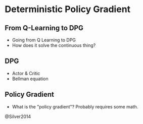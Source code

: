 # Deterministic Policy Gradient

## From Q-Learning to DPG

  - Going from Q Learning to DPG
  - How does it solve the continuous thing?

## DPG

  - Actor & Critic
  - Bellman equation

## Policy Gradient

  - What is the "policy gradient"? Probably requires some math.

@Silver2014

